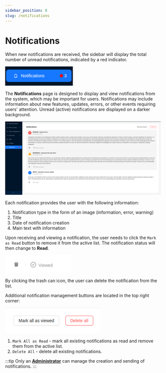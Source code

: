 ```yaml
---
sidebar_position: 8
slug: /notifications
---
```


# Notifications

When new notifications are received, the sidebar will display the total number of unread notifications, indicated by a red indicator.

![](./imgs/note-ind-en.png)

The **Notifications** page is designed to display and view notifications from the system, which may be important for users. Notifications may include information about new features, updates, errors, or other events requiring users' attention. Unread (active) notifications are displayed on a darker background.

![](./imgs/notifications-en.png)

Each notification provides the user with the following information:
1. Notification type in the form of an image (information, error, warning)
2. Title
3. Date of notification creation
4. Main text with information

Upon receiving and viewing a notification, the user needs to click the `Mark as Read` button to remove it from the active list. The notification status will then change to **Read**.

![](./imgs/note-viewed-en.png)

By clicking the trash can icon, the user can delete the notification from the list.

Additional notification management buttons are located in the top right corner:

![](./imgs/note-btns-en.png)

1. `Mark All as Read` - mark all existing notifications as read and remove them from the active list.
2. `Delete All` - delete all existing notifications.

:::tip
Only an [**Administrator**](/admin) can manage the creation and sending of notifications.
:::
